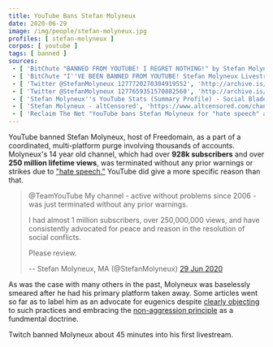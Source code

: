 ```yaml
---
title: YouTube Bans Stefan Molyneux
date: 2020-06-29
image: /img/people/stefan-molyneux.jpg
profiles: [ stefan-molyneux ]
corpos: [ youtube ]
tags: [ banned ]
sources:
 - [ 'BitChute "BANNED FROM YOUTUBE! I REGRET NOTHING!" by Stefan Molyneux (30 Jun 2020)', 'https://www.bitchute.com/video/ttWAc3XmzAMl/' ]
 - [ 'BitChute "I''VE BEEN BANNED FROM YOUTUBE! Stefan Molyneux Livestream" by Stefan Molyneux (30 Jun 2020)', 'https://www.bitchute.com/video/ttWAc3XmzAMl/' ]
 - [ 'Twitter @StefanMolyneux 1277720270304919552', 'http://archive.is/n8XDD' ]
 - [ 'Twitter @StefanMolyneux 1277659351570882560', 'http://archive.is/rfiPT' ]
 - [ 'Stefan Molyneux''s YouTube Stats (Summary Profile) - Social Blade Stats', 'https://socialblade.com/youtube/user/stefbot' ]
 - [ 'Stefan Molyneux - altCensored', 'https://www.altcensored.com/channel/UCC3L8QaxqEGUiBC252GHy3w' ]
 - [ 'Reclaim The Net "YouTube bans Stefan Molyneux for "hate speech" after almost 14 years on the platform" by Tom Parker (29 Jun 2020)', 'http://archive.is/6fCyd' ]
---
```


YouTube banned Stefan Molyneux, host of Freedomain, as a part of a coordinated,
multi-platform purge involving thousands of accounts. Molyneux's 14 year old
channel, which had over **928k subscribers** and over **250 million lifetime
views**, was terminated without any prior warnings or strikes due to ["hate
speech."](https://archive.is/irLeN/image) YouTube did give a more specific
reason than that.

> @TeamYouTube My channel - active without problems since 2006 - was just
> terminated without any prior warnings.
>
> I had almost 1 million subscribers, over 250,000,000 views, and have
> consistently advocated for peace and reason in the resolution of social
> conflicts.
>
> Please review.
>
> -- Stefan Molyneux, MA (@StefanMolyneux) [29 Jun 2020](http://archive.is/rfiPT)

As was the case with many others in the past, Molyneux was baselessly smeared
after he had his primary platform taken away. Some articles went so far as to
label him as an advocate for eugenics despite [clearly
objecting](https://www.bitchute.com/video/J8a1ruVxVv4/) to such practices and
embracing the [non-aggression
principle](https://thenonaggressionprinciple.com/) as a fundmental doctrine.

Twitch banned Molyneux about 45 minutes into his first livestream.
